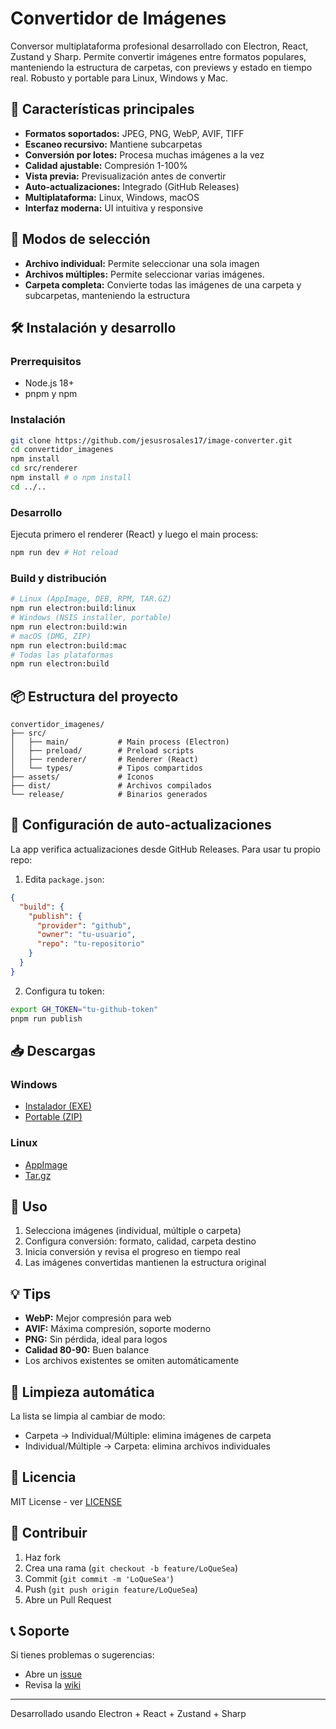 # Convertidor de Imágenes

Conversor multiplataforma profesional desarrollado con Electron, React, Zustand y Sharp. Permite convertir imágenes entre formatos populares, manteniendo la estructura de carpetas, con previews y estado en tiempo real. Robusto y portable para Linux, Windows y Mac.

## 🚀 Características principales

- **Formatos soportados:** JPEG, PNG, WebP, AVIF, TIFF
- **Escaneo recursivo:** Mantiene subcarpetas
- **Conversión por lotes:** Procesa muchas imágenes a la vez
- **Calidad ajustable:** Compresión 1-100%
- **Vista previa:** Previsualización antes de convertir
- **Auto-actualizaciones:** Integrado (GitHub Releases)
- **Multiplataforma:** Linux, Windows, macOS
- **Interfaz moderna:** UI intuitiva y responsive

## 📁 Modos de selección

- **Archivo individual:** Permite seleccionar una sola imagen
- **Archivos múltiples:** Permite seleccionar varias imágenes.
- **Carpeta completa:** Convierte todas las imágenes de una carpeta y subcarpetas, manteniendo la estructura

## 🛠️ Instalación y desarrollo

### Prerrequisitos

- Node.js 18+
- pnpm y npm

### Instalación

```bash
git clone https://github.com/jesusrosales17/image-converter.git
cd convertidor_imagenes
npm install
cd src/renderer
npm install # o npm install
cd ../..
```

### Desarrollo

Ejecuta primero el renderer (React) y luego el main process:

```bash
npm run dev # Hot reload
```

### Build y distribución

```bash
# Linux (AppImage, DEB, RPM, TAR.GZ)
npm run electron:build:linux
# Windows (NSIS installer, portable)
npm run electron:build:win
# macOS (DMG, ZIP)
npm run electron:build:mac
# Todas las plataformas
npm run electron:build
```

## 📦 Estructura del proyecto

```
convertidor_imagenes/
├── src/
│   ├── main/           # Main process (Electron)
│   ├── preload/        # Preload scripts
│   ├── renderer/       # Renderer (React)
│   └── types/          # Tipos compartidos
├── assets/             # Iconos
├── dist/               # Archivos compilados
└── release/            # Binarios generados
```

## 🔧 Configuración de auto-actualizaciones

La app verifica actualizaciones desde GitHub Releases. Para usar tu propio repo:

1. Edita `package.json`:

```json
{
  "build": {
    "publish": {
      "provider": "github",
      "owner": "tu-usuario",
      "repo": "tu-repositorio"
    }
  }
}
```

2. Configura tu token:

```bash
export GH_TOKEN="tu-github-token"
pnpm run publish
```

## 📥 Descargas

### Windows

- [Instalador (EXE)](https://github.com/jesusrosales17/image-converter/releases/latest/download/Image%20Converter-1.0.0-win-x64.exe)
- [Portable (ZIP)](https://github.com/jesusrosales17/image-converter/releases/latest/download/Image%20Converter-1.0.0-win.zip)

### Linux

- [AppImage](https://github.com/jesusrosales17/image-converter/releases/latest/download/Image%20Converter-1.0.0-linux-x86_64.AppImage)
- [Tar.gz](https://github.com/jesusrosales17/image-converter/releases/latest/download/Image%20Converter-1.0.0-linux-x64.tar.gz)

## 🎯 Uso

1. Selecciona imágenes (individual, múltiple o carpeta)
2. Configura conversión: formato, calidad, carpeta destino
3. Inicia conversión y revisa el progreso en tiempo real
4. Las imágenes convertidas mantienen la estructura original

## 💡 Tips

- **WebP:** Mejor compresión para web
- **AVIF:** Máxima compresión, soporte moderno
- **PNG:** Sin pérdida, ideal para logos
- **Calidad 80-90:** Buen balance
- Los archivos existentes se omiten automáticamente

## 🔄 Limpieza automática

La lista se limpia al cambiar de modo:

- Carpeta → Individual/Múltiple: elimina imágenes de carpeta
- Individual/Múltiple → Carpeta: elimina archivos individuales

## 📝 Licencia

MIT License - ver [LICENSE](LICENSE)

## 🤝 Contribuir

1. Haz fork
2. Crea una rama (`git checkout -b feature/LoQueSea`)
3. Commit (`git commit -m 'LoQueSea'`)
4. Push (`git push origin feature/LoQueSea`)
5. Abre un Pull Request

## 📞 Soporte

Si tienes problemas o sugerencias:

- Abre un [issue](https://github.com/jesusrosales17/image-converter/issues)
- Revisa la [wiki](https://github.com/jesusrosales17/image-converter.git/wiki)

---

Desarrollado usando Electron + React + Zustand + Sharp

